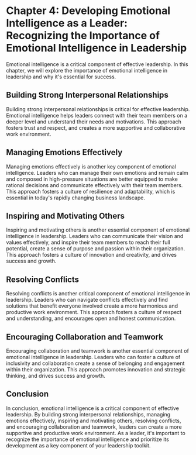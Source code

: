 Chapter 4: Developing Emotional Intelligence as a Leader: Recognizing the Importance of Emotional Intelligence in Leadership
============================================================================================================================

Emotional intelligence is a critical component of effective leadership. In this chapter, we will explore the importance of emotional intelligence in leadership and why it's essential for success.

Building Strong Interpersonal Relationships
-------------------------------------------

Building strong interpersonal relationships is critical for effective leadership. Emotional intelligence helps leaders connect with their team members on a deeper level and understand their needs and motivations. This approach fosters trust and respect, and creates a more supportive and collaborative work environment.

Managing Emotions Effectively
-----------------------------

Managing emotions effectively is another key component of emotional intelligence. Leaders who can manage their own emotions and remain calm and composed in high-pressure situations are better equipped to make rational decisions and communicate effectively with their team members. This approach fosters a culture of resilience and adaptability, which is essential in today's rapidly changing business landscape.

Inspiring and Motivating Others
-------------------------------

Inspiring and motivating others is another essential component of emotional intelligence in leadership. Leaders who can communicate their vision and values effectively, and inspire their team members to reach their full potential, create a sense of purpose and passion within their organization. This approach fosters a culture of innovation and creativity, and drives success and growth.

Resolving Conflicts
-------------------

Resolving conflicts is another critical component of emotional intelligence in leadership. Leaders who can navigate conflicts effectively and find solutions that benefit everyone involved create a more harmonious and productive work environment. This approach fosters a culture of respect and understanding, and encourages open and honest communication.

Encouraging Collaboration and Teamwork
--------------------------------------

Encouraging collaboration and teamwork is another essential component of emotional intelligence in leadership. Leaders who can foster a culture of inclusivity and collaboration create a sense of belonging and engagement within their organization. This approach promotes innovation and strategic thinking, and drives success and growth.

Conclusion
----------

In conclusion, emotional intelligence is a critical component of effective leadership. By building strong interpersonal relationships, managing emotions effectively, inspiring and motivating others, resolving conflicts, and encouraging collaboration and teamwork, leaders can create a more supportive and productive work environment. As a leader, it's important to recognize the importance of emotional intelligence and prioritize its development as a key component of your leadership toolkit.
